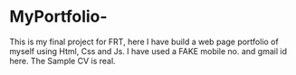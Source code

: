 # MyPortfolio-
This is my final project for FRT, here I have build a  web page portfolio of myself using Html, Css and Js. I have used a FAKE mobile no. and gmail id here.
The Sample CV is real.
